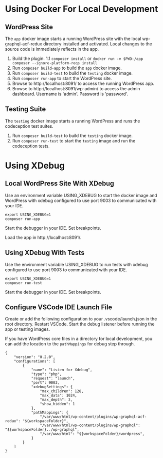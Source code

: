 # Using Docker For Local Development

## WordPress Site

The `app` docker image starts a running WordPress site with the local wp-graphql-acf-redux directory installed and activated. Local changes to the source code is immediately reflects in the app.

1. Build the plugin.
1.1 `composer install` or `docker run -v $PWD:/app composer --ignore-platform-reqs install`
1. Run `composer build-app` to build the `app` docker image.
1. Run `composer build-test` to build the `testing` docker image.
1. Run `composer run-app` to start the WordPress site.
1. Browse to http://localhost:8091/ to access the running WordPress app.
1. Browse to http://localhost:8091/wp-admin/ to access the admin dashboard. Username is 'admin'. Password is 'password'.

## Testing Suite

The `testing` docker image starts a running WordPress and runs the codeception test suites.

1. Run `composer build-test` to build the `testing` docker image.
1. Run `composer run-test` to start the `testing` image and run the codeception tests.

# Using XDebug

## Local WordPress Site With XDebug
Use an environment variable USING_XDEBUG to start the docker image and WordPress with xdebug configured to use port 9003 to communicated with your IDE.

```
export USING_XDEBUG=1
composer run-app
```

Start the debugger in your IDE. Set breakpoints.

Load the app in http://localhost:8091/.

## Using XDebug With Tests

Use the environment variable USING_XDEBUG to run tests with xdebug configured to use port 9003 to communicated with your IDE.

```
export USING_XDEBUG=1
composer run-test
```

Start the debugger in your IDE. Set breakpoints.

## Configure VSCode IDE Launch File

Create or add the following configuration to your .vscode/launch.json in the root directory. Restart VSCode. Start the debug listener before running the app or testing images.

If you have WordPress core files in a directory for local development, you can add the location to the `pathMappings` for debug step through.

```
{
    "version": "0.2.0",
    "configurations": [
		{
			"name": "Listen for Xdebug",
			"type": "php",
			"request": "launch",
			"port": 9003,
			"xdebugSettings": {
				"max_children": 128,
				"max_data": 1024,
				"max_depth": 3,
				"show_hidden": 1
			},
			"pathMappings": {
				"/var/www/html/wp-content/plugins/wp-graphql-acf-redux": "${workspaceFolder}",
				"/var/www/html/wp-content/plugins/wp-graphql": "${workspaceFolder}../wp-graphql",
				"/var/www/html": "${workspaceFolder}/wordpress",
			}
		}
    ]
}
